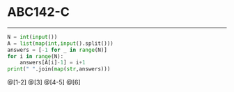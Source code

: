 # ABC142-C

---

```py
N = int(input())
A = list(map(int,input().split()))
answers = [-1 for _ in range(N)]
for i in range(N):
    answers[A[i]-1] = i+1
print(" ".join(map(str,answers)))
```

@[1-2]
@[3]
@[4-5]
@[6]